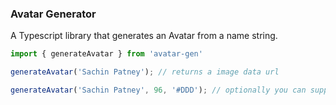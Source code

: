 ### Avatar Generator

A Typescript library that generates an Avatar from a name string.

```typescript
import { generateAvatar } from 'avatar-gen'

generateAvatar('Sachin Patney'); // returns a image data url

generateAvatar('Sachin Patney', 96, '#DDD'); // optionally you can supply size (in pixels) & fill color
```
